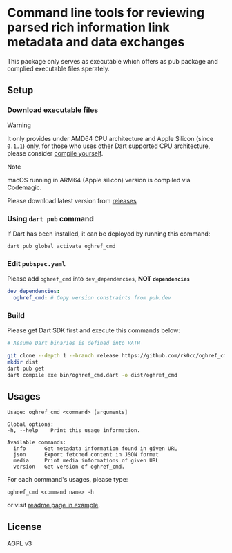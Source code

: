 # Command line tools for reviewing parsed rich information link metadata and data exchanges

This package only serves as executable which offers as pub package and complied executable files sperately.

## Setup

### Download executable files

> [!WARNING]
> It only provides under AMD64 CPU architecture and Apple Silicon (since `0.1.1`) only, for those who uses other Dart supported CPU architecture, please consider [compile yourself](#build).

> [!NOTE]
> macOS running in ARM64 (Apple silicon) version is compiled via Codemagic.

Please download latest version from [releases](https://github.com/rk0cc/oghref_cmd/releases)

### Using `dart pub` command

If Dart has been installed, it can be deployed by running this command:

```console
dart pub global activate oghref_cmd
```

### Edit `pubspec.yaml`

Please add `oghref_cmd` into `dev_dependencies`, **NOT `dependencies`**

```yaml
dev_dependencies:
  oghref_cmd: # Copy version constraints from pub.dev
```

### Build

Please get Dart SDK first and execute this commands below:

```bash
# Assume Dart binaries is defined into PATH

git clone --depth 1 --branch release https://github.com/rk0cc/oghref_cmd.git
mkdir dist
dart pub get
dart compile exe bin/oghref_cmd.dart -o dist/oghref_cmd
```

## Usages

```plain
Usage: oghref_cmd <command> [arguments]

Global options:
-h, --help    Print this usage information.

Available commands:
  info      Get metadata information found in given URL
  json      Export fetched content in JSON format
  media     Print media informations of given URL
  version   Get version of oghref_cmd.
```

For each command's usages, please type:

```console
oghref_cmd <command name> -h
```

or visit [readme page in example](example/README.md).

## License

AGPL v3
